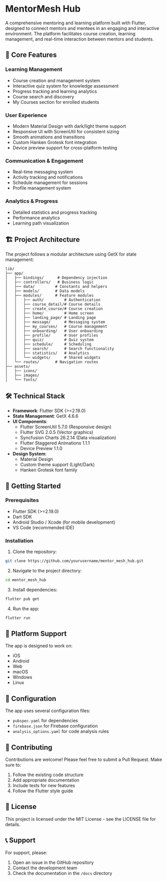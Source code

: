 # MentorMesh Hub

A comprehensive mentoring and learning platform built with Flutter, designed to connect mentors and mentees in an engaging and interactive environment. The platform facilitates course creation, learning management, and real-time interaction between mentors and students.

## 🚀 Core Features

### Learning Management
- Course creation and management system
- Interactive quiz system for knowledge assessment
- Progress tracking and learning analytics
- Course search and discovery
- My Courses section for enrolled students

### User Experience
- Modern Material Design with dark/light theme support
- Responsive UI with ScreenUtil for consistent sizing
- Smooth animations and transitions
- Custom Hanken Grotesk font integration
- Device preview support for cross-platform testing

### Communication & Engagement
- Real-time messaging system
- Activity tracking and notifications
- Schedule management for sessions
- Profile management system

### Analytics & Progress
- Detailed statistics and progress tracking
- Performance analytics
- Learning path visualization

## 🏗️ Project Architecture

The project follows a modular architecture using GetX for state management:

```
lib/
├── app/
│   ├── bindings/      # Dependency injection
│   ├── controllers/   # Business logic
│   ├── data/         # Constants and helpers
│   ├── models/       # Data models
│   ├── modules/      # Feature modules
│   │   ├── auth/         # Authentication
│   │   ├── course_detail/# Course details
│   │   ├── create_course/# Course creation
│   │   ├── home/         # Home screen
│   │   ├── landing_page/ # Landing page
│   │   ├── message/      # Messaging system
│   │   ├── my_courses/   # Course management
│   │   ├── onboarding/   # User onboarding
│   │   ├── profile/      # User profiles
│   │   ├── quiz/         # Quiz system
│   │   ├── schedule/     # Scheduling
│   │   ├── search/       # Search functionality
│   │   ├── statistics/   # Analytics
│   │   └── widgets/      # Shared widgets
│   └── routes/       # Navigation routes
├── assets/
│   ├── icons/
│   ├── images/
│   └── fonts/
```

## 🛠️ Technical Stack

- **Framework**: Flutter SDK (>=2.19.0)
- **State Management**: GetX 4.6.6
- **UI Components**:
  - Flutter ScreenUtil 5.7.0 (Responsive design)
  - Flutter SVG 2.0.5 (Vector graphics)
  - Syncfusion Charts 26.2.14 (Data visualization)
  - Flutter Staggered Animations 1.1.1
  - Device Preview 1.1.0
- **Design System**:
  - Material Design
  - Custom theme support (Light/Dark)
  - Hanken Grotesk font family

## 🚀 Getting Started

### Prerequisites

- Flutter SDK (>=2.19.0)
- Dart SDK
- Android Studio / Xcode (for mobile development)
- VS Code (recommended IDE)

### Installation

1. Clone the repository:
```bash
git clone https://github.com/yourusername/mentor_mesh_hub.git
```

2. Navigate to the project directory:
```bash
cd mentor_mesh_hub
```

3. Install dependencies:
```bash
flutter pub get
```

4. Run the app:
```bash
flutter run
```

## 📱 Platform Support

The app is designed to work on:
- iOS
- Android
- Web
- macOS
- Windows
- Linux

## 🔧 Configuration

The app uses several configuration files:
- `pubspec.yaml` for dependencies
- `firebase.json` for Firebase configuration
- `analysis_options.yaml` for code analysis rules

## 🤝 Contributing

Contributions are welcome! Please feel free to submit a Pull Request. Make sure to:
1. Follow the existing code structure
2. Add appropriate documentation
3. Include tests for new features
4. Follow the Flutter style guide

## 📄 License

This project is licensed under the MIT License - see the LICENSE file for details.

## 📞 Support

For support, please:
1. Open an issue in the GitHub repository
2. Contact the development team
3. Check the documentation in the `/docs` directory
